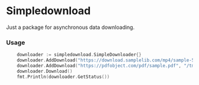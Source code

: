 Simpledownload
==============

Just a package for asynchronous data downloading.

### Usage

```go
	downloader := simpledownload.SimpleDownloader{}
	downloader.AddDownload("https://download.samplelib.com/mp4/sample-5s.mp4", "/tmp/sample.mp4")
    downloader.AddDownload("https://pdfobject.com/pdf/sample.pdf", "/tmp/book.pdf")
	downloader.Download()
	fmt.Println(downloader.GetStatus())
```


